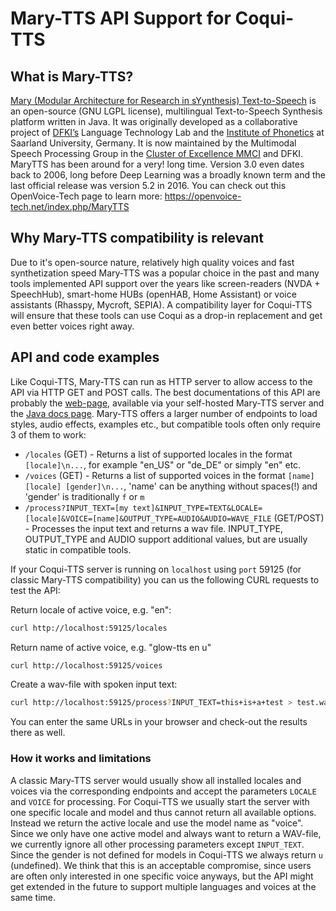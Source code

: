 # Mary-TTS API Support for Coqui-TTS

## What is Mary-TTS?

[Mary (Modular Architecture for Research in sYynthesis) Text-to-Speech](http://mary.dfki.de/) is an open-source (GNU LGPL license), multilingual Text-to-Speech Synthesis platform written in Java. It was originally developed as a collaborative project of [DFKI’s](http://www.dfki.de/web) Language Technology Lab and the [Institute of Phonetics](http://www.coli.uni-saarland.de/groups/WB/Phonetics/) at Saarland University, Germany. It is now maintained by the Multimodal Speech Processing Group in the [Cluster of Excellence MMCI](https://www.mmci.uni-saarland.de/) and DFKI.
MaryTTS has been around for a very! long time. Version 3.0 even dates back to 2006, long before Deep Learning was a broadly known term and the last official release was version 5.2 in 2016.
You can check out this OpenVoice-Tech page to learn more: https://openvoice-tech.net/index.php/MaryTTS

## Why Mary-TTS compatibility is relevant

Due to it's open-source nature, relatively high quality voices and fast synthetization speed Mary-TTS was a popular choice in the past and many tools implemented API support over the years like screen-readers (NVDA + SpeechHub), smart-home HUBs (openHAB, Home Assistant) or voice assistants (Rhasspy, Mycroft, SEPIA). A compatibility layer for Coqui-TTS will ensure that these tools can use Coqui as a drop-in replacement and get even better voices right away.

## API and code examples

Like Coqui-TTS, Mary-TTS can run as HTTP server to allow access to the API via HTTP GET and POST calls. The best documentations of this API are probably the [web-page](https://github.com/marytts/marytts/tree/master/marytts-runtime/src/main/resources/marytts/server/http), available via your self-hosted Mary-TTS server and the [Java docs page](http://mary.dfki.de/javadoc/marytts/server/http/MaryHttpServer.html).
Mary-TTS offers a larger number of endpoints to load styles, audio effects, examples etc., but compatible tools often only require 3 of them to work:
- `/locales` (GET) - Returns a list of supported locales in the format `[locale]\n...`, for example "en_US" or "de_DE" or simply "en" etc.
- `/voices` (GET) - Returns a list of supported voices in the format `[name] [locale] [gender]\n...`, 'name' can be anything without spaces(!) and 'gender' is traditionally `f` or `m`
- `/process?INPUT_TEXT=[my text]&INPUT_TYPE=TEXT&LOCALE=[locale]&VOICE=[name]&OUTPUT_TYPE=AUDIO&AUDIO=WAVE_FILE` (GET/POST) - Processes the input text and returns a wav file. INPUT_TYPE, OUTPUT_TYPE and AUDIO support additional values, but are usually static in compatible tools.

If your Coqui-TTS server is running on `localhost` using `port` 59125 (for classic Mary-TTS compatibility) you can us the following CURL requests to test the API:

Return locale of active voice, e.g. "en":
```bash
curl http://localhost:59125/locales
```

Return name of active voice, e.g. "glow-tts en u"
```bash
curl http://localhost:59125/voices
```

Create a wav-file with spoken input text:
```bash
curl http://localhost:59125/process?INPUT_TEXT=this+is+a+test > test.wav
```

You can enter the same URLs in your browser and check-out the results there as well.

### How it works and limitations

A classic Mary-TTS server would usually show all installed locales and voices via the corresponding endpoints and accept the parameters `LOCALE` and `VOICE` for processing. For Coqui-TTS we usually start the server with one specific locale and model and thus cannot return all available options. Instead we return the active locale and use the model name as "voice". Since we only have one active model and always want to return a WAV-file, we currently ignore all other processing parameters except `INPUT_TEXT`. Since the gender is not defined for models in Coqui-TTS we always return `u` (undefined).
We think that this is an acceptable compromise, since users are often only interested in one specific voice anyways, but the API might get extended in the future to support multiple languages and voices at the same time.